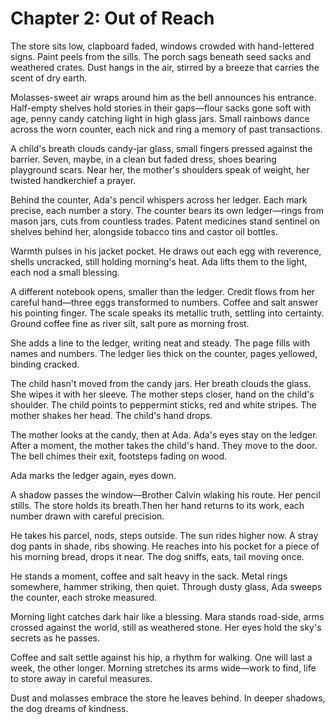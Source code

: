 # Chapter 2: Out of Reach

The store sits low, clapboard faded, windows crowded with hand-lettered signs. Paint peels from the sills. The porch sags beneath seed sacks and weathered crates. Dust hangs in the air, stirred by a breeze that carries the scent of dry earth.

Molasses-sweet air wraps around him as the bell announces his entrance. Half-empty shelves hold stories in their gaps—flour sacks gone soft with age, penny candy catching light in high glass jars. Small rainbows dance across the worn counter, each nick and ring a memory of past transactions.

A child's breath clouds candy-jar glass, small fingers pressed against the barrier. Seven, maybe, in a clean but faded dress, shoes bearing playground scars. Near her, the mother's shoulders speak of weight, her twisted handkerchief a prayer.

Behind the counter, Ada's pencil whispers across her ledger. Each mark precise, each number a story. The counter bears its own ledger—rings from mason jars, cuts from countless trades. Patent medicines stand sentinel on shelves behind her, alongside tobacco tins and castor oil bottles.

Warmth pulses in his jacket pocket. He draws out each egg with reverence, shells uncracked, still holding morning's heat. Ada lifts them to the light, each nod a small blessing.

A different notebook opens, smaller than the ledger. Credit flows from her careful hand—three eggs transformed to numbers. Coffee and salt answer his pointing finger. The scale speaks its metallic truth, settling into certainty. Ground coffee fine as river silt, salt pure as morning frost.

She adds a line to the ledger, writing neat and steady. The page fills with names and numbers. The ledger lies thick on the counter, pages yellowed, binding cracked.

The child hasn't moved from the candy jars. Her breath clouds the glass. She wipes it with her sleeve. The mother steps closer, hand on the child's shoulder. The child points to peppermint sticks, red and white stripes. The mother shakes her head. The child's hand drops.

The mother looks at the candy, then at Ada. Ada's eyes stay on the ledger. After a moment, the mother takes the child's hand. They move to the door. The bell chimes their exit, footsteps fading on wood.

Ada marks the ledger again, eyes down.

A shadow passes the window—Brother Calvin wlaking his route. Her pencil stills. The store holds its breath.Then her hand returns to its work, each number drawn with careful precision.

He takes his parcel, nods, steps outside. The sun rides higher now. A stray dog pants in shade, ribs showing. He reaches into his pocket for a piece of his morning bread, drops it near. The dog sniffs, eats, tail moving once.

He stands a moment, coffee and salt heavy in the sack. Metal rings somewhere, hammer striking, then quiet. Through dusty glass, Ada sweeps the counter, each stroke measured.

Morning light catches dark hair like a blessing. Mara stands road-side, arms crossed against the world, still as weathered stone. Her eyes hold the sky's secrets as he passes.

Coffee and salt settle against his hip, a rhythm for walking. One will last a week, the other longer. Morning stretches its arms wide—work to find, life to store away in careful measures.

Dust and molasses embrace the store he leaves behind. In deeper shadows, the dog dreams of kindness. 